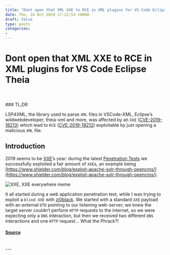 ```yaml
---
title: "Dont open that XML XXE to RCE in XML plugins for VS Code Eclipse Theia"
date: Thu, 24 Oct 2019 17:22:53 +0000
draft: false
type: posts
categories: 
- 
---
```

# Dont open that XML XXE to RCE in XML plugins for VS Code Eclipse Theia

<br/>

<br/>
### TL;DR

LSP4XML, the library used to parse `XML` files in VSCode-XML, Eclipse’s wildwebdeveloper, theia-xml and more, was affected by an `XXE` ([CVE-2019-18213](https://cve.mitre.org/cgi-bin/cvename.cgi?name=CVE-2019-18213)) which lead to `RCE` ([CVE-2019-18212](https://cve.mitre.org/cgi-bin/cvename.cgi?name=CVE-2019-18212)) exploitable by just opening a malicious `XML` file.

Introduction
------------

2019 seems to be [XXE](https://www.owasp.org/index.php/XML_External_Entity_%28XXE%29_Processing)’s year: during the latest [Penetration Tests](https://www.shielder.com/services/application-security/) we successfully exploited a fair amount of `XXE`s, an example being [https://www.shielder.com/blog/exploit-apache-solr-through-opencms/](https://www.shielder.com/blog/exploit-apache-solr-through-opencms/).

![XXE, XXE everywhere meme](https://www.shielder.com/img/blog/xxe_everywhere.jpg)

It all started during a web application penetration test, while I was trying to exploit a `blind XXE` with [zi0black](https://twitter.com/zi0black). We started with a standard `XXE` payload with an external `DTD` pointing to our listening web-server; we knew the target server couldn’t perform `HTTP` requests to the internet, so we were expecting only a `DNS` interaction, but then we received two different `DNS` interactions and one `HTTP` request… What the Phrack?!

#### [Source](https://www.shielder.com/blog/2019/10/dont-open-that-xml-xxe-to-rce-in-xml-plugins-for-vs-code-eclipse-theia/)

<br/>
---
